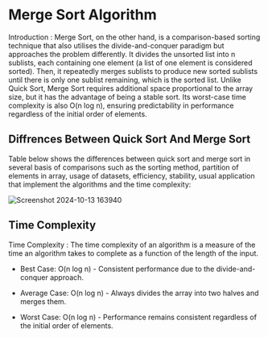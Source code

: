 # Merge Sort Algorithm

Introduction : Merge Sort, on the other hand, is a comparison-based sorting technique that also utilises the divide-and-conquer paradigm but approaches the problem differently. 
It divides the unsorted list into n sublists, each containing one element (a list of one element is considered sorted). Then, it repeatedly merges sublists to produce new sorted sublists until there is only one sublist remaining, 
which is the sorted list. Unlike Quick Sort, Merge Sort requires additional space proportional to the array size, but it has the advantage of being a stable sort. 
Its worst-case time complexity is also O(n log n), ensuring predictability in performance regardless of the initial order of elements.

## Diffrences Between Quick Sort And Merge Sort

Table below shows the differences between quick sort and merge sort in several basis of comparisons such as the sorting method, partition of elements in array,
usage of datasets, efficiency, stability, usual application that implement the algorithms and the time complexity:

![Screenshot 2024-10-13 163940](https://github.com/user-attachments/assets/b6cc11ea-60f0-4b7a-be67-cb8a2b7493d7)

## Time Complexity

Time Complexity : The time complexity of an algorithm is a measure of the time an algorithm takes to complete as a function of the length of the input.

- Best Case: O(n log n) - Consistent performance due to the divide-and-conquer approach.
  
- Average Case: O(n log n) - Always divides the array into two halves and merges them.

- Worst Case: O(n log n) - Performance remains consistent regardless of the initial order of elements.

